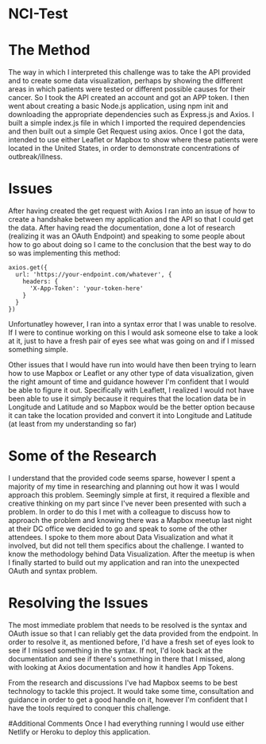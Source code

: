 # NCI-Test

# The Method
The way in which I interpreted this challenge was to take the API provided and to create some data visualization, perhaps by showing the different areas in which patients were tested or different possible causes for their cancer.
So I took the API created an account and got an APP token. I then went about creating a basic Node.js application, using npm init and downloading the appropriate dependencies such as Express.js and Axios. I built a simple index.js file in which I imported the required dependencies and then built out a simple Get Request using axios. Once I got the data, intended to use either Leaflet or Mapbox to show where these patients were located in the United States, in order to demonstrate concentrations of outbreak/illness. 

# Issues
After having created the get request with Axios I ran into an issue of how to create a handshake between my application and the API so that I could get the data. After having read the documentation, done a lot of research (realizing it was an OAuth Endpoint) and speaking to some people about how to go about doing so I came to the conclusion that the best way to do so was implementing this method:

```
axios.get({
  url: 'https://your-endpoint.com/whatever', {
    headers: {
      'X-App-Token': 'your-token-here'
    }
  }
})
```

Unfortunatley however, I ran into a syntax error that I was unable to resolve. If I were to continue working on this I would ask someone else to take a look at it, just to have a fresh pair of eyes see what was going on and if I missed something simple. 

Other issues that I would have run into would have then been trying to learn how to use Mapbox or Leaflet or any other type of data visualization, given the right amount of time and guidance however I'm confident that I would be able to figure it out. Specifically with Leaflett, I realized I would not have been able to use it simply because it requires that the location data be in Longitude and Latitude and so Mapbox would be the better option because it can take the location provided and convert it into Longitude and Latitude (at least from my understanding so far)

# Some of the Research
I understand that the provided code seems sparse, however I spent a majority of my time in researching and planning out how it was I would approach this problem. Seemingly simple at first, it required a flexible and creative thinking on my part since I've never been presented with such a problem. In order to do this I met with a colleague to discuss how to approach the problem and knowing there was a Mapbox meetup last night at their DC office we decided to go and speak to some of the other attendees. I spoke to them more about Data Visualization and what it involved, but did not tell them specifics about the challenge. I wanted to know the methodology behind Data Visualization. After the meetup is when I finally started to build out my application and ran into the unexpected OAuth and syntax problem. 

# Resolving the Issues
The most immediate problem that needs to be resolved is the syntax and OAuth issue so that I can reliably get the data provided from the endpoint. In order to resolve it, as mentioned before, I'd have a fresh set of eyes look to see if I missed something in the syntax. If not, I'd look back at the documentation and see if there's something in there that I missed, along with looking at Axios documentation and how it handles App Tokens. 

From the research and discussions I've had Mapbox seems to be best technology to tackle this project. It would take some time, consultation and guidance in order to get a good handle on it, however I'm confident that I have the tools required to conquer this challenge. 

#Additional Comments
Once I had everything running I would use either Netlify or Heroku to deploy this application.
